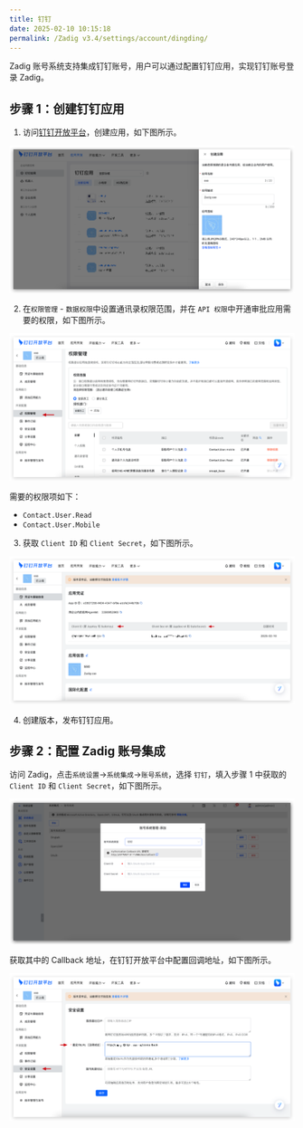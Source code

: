 ```yaml
---
title: 钉钉
date: 2025-02-10 10:15:18
permalink: /Zadig v3.4/settings/account/dingding/
---
```


Zadig 账号系统支持集成钉钉账号，用户可以通过配置钉钉应用，实现钉钉账号登录 Zadig。

## 步骤 1：创建钉钉应用

1. 访问[钉钉开放平台](https://open-dev.dingtalk.com/fe/app#/corp/app)，创建应用，如下图所示。

![dingding](../../../../_images/dingding_account_1.png)

2. 在`权限管理` - `数据权限`中设置通讯录权限范围，并在 `API 权限`中开通审批应用需要的权限，如下图所示。

![dingding](../../../../_images/dingding_account_2.png)

需要的权限项如下：

- `Contact.User.Read`
- `Contact.User.Mobile`


3. 获取 `Client ID` 和 `Client Secret`，如下图所示。
   
![dingding](../../../../_images/dingding_account_3.png)

4. 创建版本，发布钉钉应用。

## 步骤 2：配置 Zadig 账号集成

访问 Zadig，点击`系统设置`->`系统集成`->`账号系统`，选择 `钉钉`，填入步骤 1 中获取的 `Client ID` 和 `Client Secret`，如下图所示。

![dingding](../../../../_images/dingding_account_4.png)

获取其中的 Callback 地址，在钉钉开放平台中配置回调地址，如下图所示。

![dingding](../../../../_images/dingding_account_5.png)




